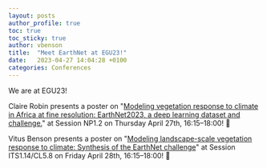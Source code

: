 ```yaml
---
layout: posts
author_profile: true
toc: true
toc_sticky: true
author: vbenson
title:  "Meet EarthNet at EGU23!"
date:   2023-04-27 14:04:28 +0100
categories: Conferences
---
```

We are at EGU23!

Claire Robin presents a poster on "[Modeling vegetation response to climate in Africa at fine resolution: EarthNet2023, a deep learning dataset and challenge.](https://meetingorganizer.copernicus.org/EGU23/EGU23-9123.html)" at Session NP1.2 on Thursday April 27th, 16:15–18:00! 🥳

Vitus Benson presents a poster on "[Modeling landscape-scale vegetation response to climate: Synthesis of the EarthNet challenge](https://meetingorganizer.copernicus.org/EGU23/EGU23-9337.html)" at Session ITS1.14/CL5.8 on Friday April 28th, 16:15–18:00! 🤩
